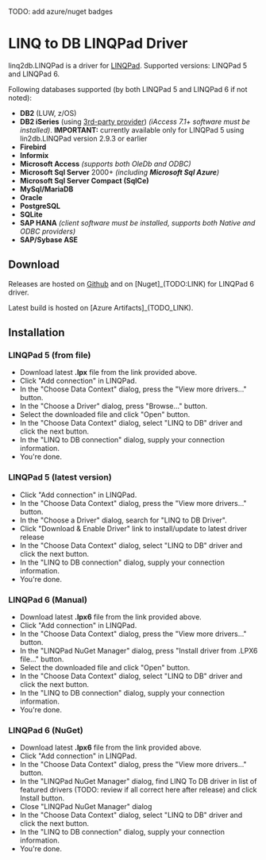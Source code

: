 TODO: add azure/nuget badges

# LINQ to DB LINQPad Driver

linq2db.LINQPad is a driver for [LINQPad](http://www.linqpad.net). Supported versions: LINQPad 5 and LINQPad 6.

Following databases supported (by both LINQPad 5 and LINQPad 6 if not noted):

- **DB2** (LUW, z/OS)
- **DB2 iSeries** (using [3rd-party provider](https://github.com/LinqToDB4iSeries/Linq2DB4iSeries)) *(iAccess 7.1+ software must be installed)*. **IMPORTANT:** currently available only for LINQPad 5 using lin2db.LINQPad version 2.9.3 or earlier
- **Firebird**
- **Informix**
- **Microsoft Access** *(supports both OleDb and ODBC)*
- **Microsoft Sql Server** 2000+ *(including **Microsoft Sql Azure**)*
- **Microsoft Sql Server Compact (SqlCe)**
- **MySql/MariaDB**
- **Oracle**
- **PostgreSQL**
- **SQLite**
- **SAP HANA** *(client software must be installed, supports both Native and ODBC providers)*
- **SAP/Sybase ASE**

## Download

Releases are hosted on [Github](https://github.com/linq2db/linq2db.LINQPad/releases) and on [Nuget]_(TODO:LINK) for LINQPad 6 driver.

Latest build is hosted on [Azure Artifacts]_(TODO_LINK).

## Installation

### LINQPad 5 (from file)

- Download latest **.lpx** file from the link provided above.
- Click "Add connection" in LINQPad.
- In the "Choose Data Context" dialog, press the "View more drivers..." button.
- In the "Choose a Driver" dialog, press "Browse..." button.
- Select the downloaded file and click "Open" button.
- In the "Choose Data Context" dialog, select "LINQ to DB" driver and click the next button.
- In the "LINQ to DB connection" dialog, supply your connection information.
- You're done.

### LINQPad 5 (latest version)

- Click "Add connection" in LINQPad.
- In the "Choose Data Context" dialog, press the "View more drivers..." button.
- In the "Choose a Driver" dialog, search for "LINQ to DB Driver".
- Click "Download & Enable Driver" link to install/update to latest driver release
- In the "Choose Data Context" dialog, select "LINQ to DB" driver and click the next button.
- In the "LINQ to DB connection" dialog, supply your connection information.
- You're done.

### LINQPad 6 (Manual)

- Download latest **.lpx6** file from the link provided above.
- Click "Add connection" in LINQPad.
- In the "Choose Data Context" dialog, press the "View more drivers..." button.
- In the "LINQPad NuGet Manager" dialog, press "Install driver from .LPX6 file..." button.
- Select the downloaded file and click "Open" button.
- In the "Choose Data Context" dialog, select "LINQ to DB" driver and click the next button.
- In the "LINQ to DB connection" dialog, supply your connection information.
- You're done.

### LINQPad 6 (NuGet)

- Download latest **.lpx6** file from the link provided above.
- Click "Add connection" in LINQPad.
- In the "Choose Data Context" dialog, press the "View more drivers..." button.
- In the "LINQPad NuGet Manager" dialog, find LINQ To DB driver in list of featured drivers (TODO: review if all correct here after release) and click Install button.
- Close "LINQPad NuGet Manager" dialog
- In the "Choose Data Context" dialog, select "LINQ to DB" driver and click the next button.
- In the "LINQ to DB connection" dialog, supply your connection information.
- You're done.
